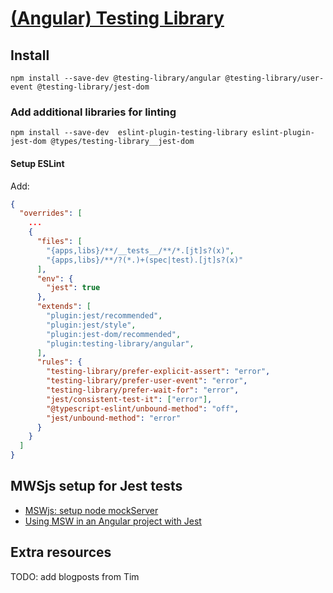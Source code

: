 # [(Angular) Testing Library](https://testing-library.com/docs/angular-testing-library/intro)

## Install

```console
npm install --save-dev @testing-library/angular @testing-library/user-event @testing-library/jest-dom
```

### Add additional libraries for linting

```console
npm install --save-dev  eslint-plugin-testing-library eslint-plugin-jest-dom @types/testing-library__jest-dom
```

#### Setup ESLint

Add:

```json
{
  "overrides": [
    ...
    {
      "files": [
        "{apps,libs}/**/__tests__/**/*.[jt]s?(x)",
        "{apps,libs}/**/?(*.)+(spec|test).[jt]s?(x)"
      ],
      "env": {
        "jest": true
      },
      "extends": [
        "plugin:jest/recommended",
        "plugin:jest/style",
        "plugin:jest-dom/recommended",
        "plugin:testing-library/angular",
      ],
      "rules": {
        "testing-library/prefer-explicit-assert": "error",
        "testing-library/prefer-user-event": "error",
        "testing-library/prefer-wait-for": "error",
        "jest/consistent-test-it": ["error"],
        "@typescript-eslint/unbound-method": "off",
        "jest/unbound-method": "error"
      }
    }
  ]
}
```

## MWSjs setup for Jest tests

- [MSWjs: setup node mockServer](https://mswjs.io/docs/getting-started/integrate/node)
- [Using MSW in an Angular project with Jest](https://timdeschryver.dev/blog/using-msw-in-an-angular-project#jest-tests)

## Extra resources

TODO: add blogposts from Tim
